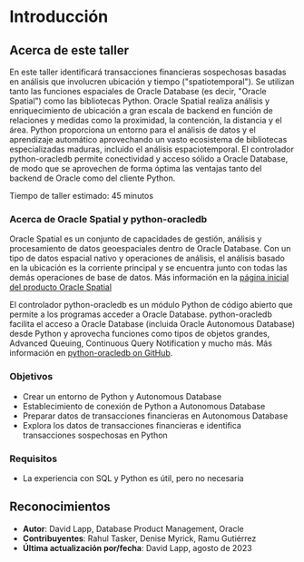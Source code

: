 # Introducción

## Acerca de este taller

En este taller identificará transacciones financieras sospechosas basadas en análisis que involucren ubicación y tiempo ("spatiotemporal"). Se utilizan tanto las funciones espaciales de Oracle Database (es decir, "Oracle Spatial") como las bibliotecas Python. Oracle Spatial realiza análisis y enriquecimiento de ubicación a gran escala de backend en función de relaciones y medidas como la proximidad, la contención, la distancia y el área. Python proporciona un entorno para el análisis de datos y el aprendizaje automático aprovechando un vasto ecosistema de bibliotecas especializadas maduras, incluido el análisis espaciotemporal. El controlador python-oracledb permite conectividad y acceso sólido a Oracle Database, de modo que se aprovechen de forma óptima las ventajas tanto del backend de Oracle como del cliente Python.

Tiempo de taller estimado: 45 minutos

### Acerca de Oracle Spatial y python-oracledb

Oracle Spatial es un conjunto de capacidades de gestión, análisis y procesamiento de datos geoespaciales dentro de Oracle Database. Con un tipo de datos espacial nativo y operaciones de análisis, el análisis basado en la ubicación es la corriente principal y se encuentra junto con todas las demás operaciones de base de datos. Más información en la [página inicial del producto Oracle Spatial](https://www.oracle.com/database/spatial)

El controlador python-oracledb es un módulo Python de código abierto que permite a los programas acceder a Oracle Database. python-oracledb facilita el acceso a Oracle Database (incluida Oracle Autonomous Database) desde Python y aprovecha funciones como tipos de objetos grandes, Advanced Queuing, Continuous Query Notification y mucho más. Más información en [python-oracledb on GitHub](https://oracle.github.io/python-oracledb/).

### Objetivos

*   Crear un entorno de Python y Autonomous Database
*   Establecimiento de conexión de Python a Autonomous Database
*   Preparar datos de transacciones financieras en Autonomous Database
*   Explora los datos de transacciones financieras e identifica transacciones sospechosas en Python

### Requisitos

*   La experiencia con SQL y Python es útil, pero no necesaria

## Reconocimientos

*   **Autor**: David Lapp, Database Product Management, Oracle
*   **Contribuyentes**: Rahul Tasker, Denise Myrick, Ramu Gutiérrez
*   **Última actualización por/fecha**: David Lapp, agosto de 2023